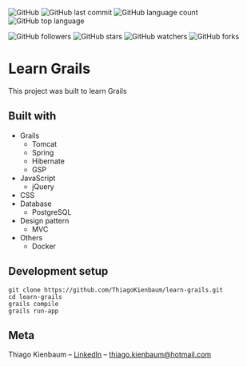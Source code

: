 ![GitHub](https://img.shields.io/github/license/ThiagoKienbaum/learn-grails)
![GitHub last commit](https://img.shields.io/github/last-commit/ThiagoKienbaum/learn-grails)
![GitHub language count](https://img.shields.io/github/languages/count/ThiagoKienbaum/learn-grails)
![GitHub top language](https://img.shields.io/github/languages/top/ThiagoKienbaum/learn-grails)


![GitHub followers](https://img.shields.io/github/followers/ThiagoKienbaum?label=Follow&style=social)
![GitHub stars](https://img.shields.io/github/stars/ThiagoKienbaum/learn-grails?style=social)
![GitHub watchers](https://img.shields.io/github/watchers/ThiagoKienbaum/learn-grails?style=social)
![GitHub forks](https://img.shields.io/github/forks/ThiagoKienbaum/learn-grails?style=social)


# Learn Grails

This project was built to learn Grails

## Built with
* Grails
    - Tomcat
    - Spring
    - Hibernate
    - GSP
* JavaScript
    - jQuery
* CSS    
* Database
    - PostgreSQL    
* Design pattern
    - MVC
* Others    
    - Docker    
    
## Development setup

```
git clone https://github.com/ThiagoKienbaum/learn-grails.git 
cd learn-grails
grails compile
grails run-app
```  
  
## Meta

Thiago Kienbaum – [LinkedIn](https://www.linkedin.com/in/thiago-kienbaum/) – thiago.kienbaum@hotmail.com